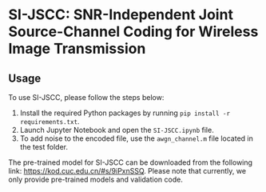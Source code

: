 # SI-JSCC: SNR-Independent Joint Source-Channel Coding for Wireless Image Transmission

## Usage

To use SI-JSCC, please follow the steps below:

1. Install the required Python packages by running `pip install -r requirements.txt`.
2. Launch Jupyter Notebook and open the `SI-JSCC.ipynb` file.
3. To add noise to the encoded file, use the `awgn_channel.m` file located in the test folder.

The pre-trained model for SI-JSCC can be downloaded from the following link: <https://kod.cuc.edu.cn/#s/9iPxnSSQ>. Please note that currently, we only provide pre-trained models and validation code.
